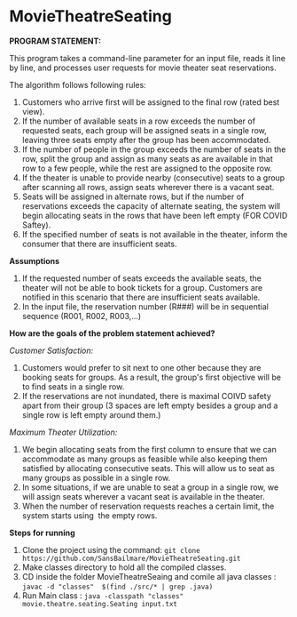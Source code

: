 # MovieTheatreSeating

**PROGRAM STATEMENT:**

This program takes a command-line parameter for an input file, reads it line by line, and processes user requests for movie theater seat reservations.

The algorithm follows following rules:

1. Customers who arrive first will be assigned to the final row (rated best view).
2. If the number of available seats in a row exceeds the number of requested seats, each group will be assigned seats in a single row, leaving three seats empty after the group has been accommodated.
3. If the number of people in the group exceeds the number of seats in the row, split the group and assign as many seats as are available in that row to a few people, while the rest are assigned to the opposite row.
4. If the theater is unable to provide nearby (consecutive) seats to a group after scanning all rows, assign seats wherever there is a vacant seat.
5. Seats will be assigned in alternate rows, but if the number of reservations exceeds the capacity of alternate seating, the system will begin allocating seats in the rows that have been left empty (FOR COVID Saftey).
6. If the specified number of seats is not available in the theater, inform the consumer that there are insufficient seats.

__Assumptions__

1. If the requested number of seats exceeds the available seats, the theater will not be able to book tickets for a group. Customers are notified in this scenario that there are insufficient seats available.
2. In the input file, the reservation number (R###) will be in sequential sequence (R001, R002, R003,...)

__How are the goals of the problem statement achieved?__

_Customer Satisfaction:_

1. Customers would prefer to sit next to one other because they are booking seats for groups. As a result, the group's first objective will be to find seats in a single row.
2. If the reservations are not inundated, there is maximal COIVD safety apart from their group (3 spaces are left empty besides a group and a single row is left empty around them.)

_Maximum Theater Utilization:_

1. We begin allocating seats from the first column to ensure that we can accommodate as many groups as feasible while also keeping them satisfied by allocating consecutive seats. This will allow us to seat as many groups as possible in a single row.
2. In some situations, if we are unable to seat a group in a single row, we will assign seats wherever a vacant seat is available in the theater.
3. When the number of reservation requests reaches a certain limit, the system starts using  the empty rows.

__Steps for running__
1. Clone the project using the command: ```git clone https://github.com/SansBailmare/MovieTheatreSeating.git```
2. Make classes directory to hold all the compiled classes.
2. CD inside the folder MovieTheatreSeaing and comile all java classes : ```javac -d "classes"  $(find ./src/* | grep .java)```
4. Run Main class : ```java -classpath "classes" movie.theatre.seating.Seating input.txt```
